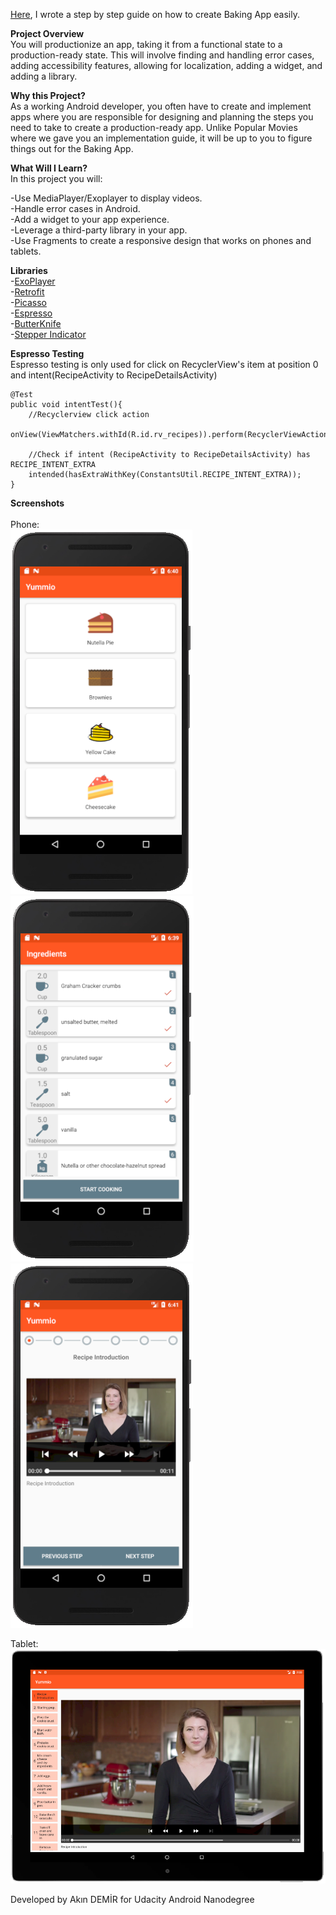<a href="https://medium.com/@akndmr/nightmare-project-baking-app-c37eafee8013">Here</a>, I wrote a step by step guide on how to create Baking App easily.

<b>Project Overview</b></br>
You will productionize an app, taking it from a functional state to a production-ready state. This will involve finding and handling error cases, adding accessibility features, allowing for localization, adding a widget, and adding a library.

<b>Why this Project?</b></br>
As a working Android developer, you often have to create and implement apps where you are responsible for designing and planning the steps you need to take to create a production-ready app. Unlike Popular Movies where we gave you an implementation guide, it will be up to you to figure things out for the Baking App.

<b>What Will I Learn?</b></br>
In this project you will:

-Use MediaPlayer/Exoplayer to display videos.</br>
-Handle error cases in Android.</br>
-Add a widget to your app experience.</br>
-Leverage a third-party library in your app.</br>
-Use Fragments to create a responsive design that works on phones and tablets.</br>

<b>Libraries</b></br>
-<a href="https://github.com/google/ExoPlayer">ExoPlayer </a>  
-<a href="https://github.com/square/retrofit">Retrofit </a>  
-<a href="https://github.com/square/picasso">Picasso </a>  
-<a href="https://developer.android.com/training/testing/espresso/">Espresso </a>  
-<a href="https://github.com/JakeWharton/butterknife">ButterKnife </a>  
-<a href="https://github.com/badoualy/stepper-indicator">Stepper Indicator</a>

<b>Espresso Testing</b></br>
Espresso testing is only used for click on RecyclerView's item at position 0 and intent(RecipeActivity to RecipeDetailsActivity)

    @Test
    public void intentTest(){
        //Recyclerview click action
        onView(ViewMatchers.withId(R.id.rv_recipes)).perform(RecyclerViewActions.actionOnItemAtPosition(0,ViewActions.click()));

        //Check if intent (RecipeActivity to RecipeDetailsActivity) has RECIPE_INTENT_EXTRA
        intended(hasExtraWithKey(ConstantsUtil.RECIPE_INTENT_EXTRA));
    }
    
 <b>Screenshots</b></br>   
 Phone:</br>
 <img src="https://raw.githubusercontent.com/akndmr/Yummio/master/yummio_phone_ui0.PNG" alt="Yummio Phone Screenshot">
 <img src="https://raw.githubusercontent.com/akndmr/Yummio/master/yummio_phone_ui1.PNG" alt="Yummio Phone Screenshot">
 <img src="https://raw.githubusercontent.com/akndmr/Yummio/master/yummio_phone_ui2.PNG" alt="Yummio Phone Screenshot"></br>
 
 Tablet:</br>
 <img src="https://raw.githubusercontent.com/akndmr/Yummio/master/yummio_tablet_ui2.PNG" alt="Yummio Tablet Screenshot">
 </br>
 
Developed by Akın DEMİR for Udacity Android Nanodegree
